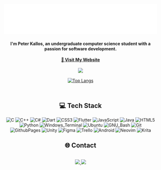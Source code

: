 <!--https://github.com/Akshay090/svg-banners/blob/master/SVG/luminance/luminance.svg?short_path=aab2322-->
<div align="center">
	<br>
		<img src="header.svg" width="800" height="100">
	<br>
</div>

<div align="center">
	<h4 align="center"> I'm Peter Kallos, an undergraduate computer science student with a passion for software development.</h4>
	<h4 align="center">  <a href="https://kallosp.github.io/peterkallos.github.io/">🚀 Visit My Website</a> </h4>
</div>

<!--<h2 align="center"> 📊 GitHub Stats</h2>-->

<div align="center" >
	
![](https://github-contributor-stats.vercel.app/api?username=KallosP&limit=5&theme=gotham&combine_all_yearly_contributions=true)

[![Top Langs](https://github-readme-stats.vercel.app/api/top-langs/?username=KallosP&theme=gotham&layout=donut)](https://github.com/KallosP/github-readme-stats)
<!--![](https://github-readme-stats.vercel.app/api/top-langs/?username=KallosP&theme=gotham&hide_border=false&include_all_commits=true&count_private=true&layout=compact)-->

</div>

<br>

<h2 align="center"> 💻 Tech Stack</h2>
<div align="center">
	
![C](https://img.shields.io/badge/C-00599C?style=for-the-badge&logo=c&logoColor=white) ![C++](https://img.shields.io/badge/c++-%2300599C.svg?style=for-the-badge&logo=c%2B%2B&logoColor=white) ![C#](https://img.shields.io/badge/c%23-%23239120.svg?style=for-the-badge&logo=csharp&logoColor=white) ![Dart](https://img.shields.io/badge/dart-%230175C2.svg?style=for-the-badge&logo=dart&logoColor=white) ![CSS3](https://img.shields.io/badge/css3-%231572B6.svg?style=for-the-badge&logo=css3&logoColor=white) ![Flutter](https://img.shields.io/badge/Flutter-02569B?style=for-the-badge&logo=flutter&logoColor=white) ![JavaScript](https://img.shields.io/badge/JavaScript-F7DF1E?style=for-the-badge&logo=javascript&logoColor=black) ![Java](https://img.shields.io/badge/java-%23ED8B00.svg?style=for-the-badge&logo=openjdk&logoColor=white) ![HTML5](https://img.shields.io/badge/html5-%23E34F26.svg?style=for-the-badge&logo=html5&logoColor=white) ![Python](https://img.shields.io/badge/python-3670A0?style=for-the-badge&logo=python&logoColor=ffdd54) ![Windows_Terminal](https://img.shields.io/badge/windows%20terminal-4D4D4D?style=for-the-badge&logo=windows%20terminal&logoColor=white) ![Ubuntu](https://img.shields.io/badge/Ubuntu-E95420?style=for-the-badge&logo=ubuntu&logoColor=white) ![GNU_Bash](https://img.shields.io/badge/GNU%20Bash-4EAA25?style=for-the-badge&logo=GNU%20Bash&logoColor=white) ![Git](https://img.shields.io/badge/GIT-E44C30?style=for-the-badge&logo=git&logoColor=white) ![GithubPages](https://img.shields.io/badge/github%20pages-121013?style=for-the-badge&logo=github&logoColor=white) ![Unity](https://img.shields.io/badge/Unity-100000?style=for-the-badge&logo=unity&logoColor=white) ![Figma](https://img.shields.io/badge/Figma-F24E1E?style=for-the-badge&logo=figma&logoColor=white) ![Trello](https://img.shields.io/badge/Trello-0052CC?style=for-the-badge&logo=trello&logoColor=white) ![Android](https://img.shields.io/badge/Android-3DDC84?style=for-the-badge&logo=android&logoColor=white) ![Neovim](https://img.shields.io/badge/NeoVim-%2357A143.svg?&style=for-the-badge&logo=neovim&logoColor=white) ![Krita](https://img.shields.io/badge/Krita-203759?style=for-the-badge&logo=krita&logoColor=EEF37B)
</div>

<h2 align="center"> 🌐 Contact</h2>
<div align="center">
	  <br>
	  <a href="mailto: pkallos19@gmail.com">
	    <img src="https://img.shields.io/badge/Gmail-D14836?style=for-the-badge&logo=gmail&logoColor=white">
	  </a>
	    <a href="https://www.linkedin.com/in/peter-kallos/">
	      <img src="https://img.shields.io/badge/LinkedIn-0077B5?style=for-the-badge&logo=linkedin&logoColor=white">
	    </a>
	 <br>
</div>
